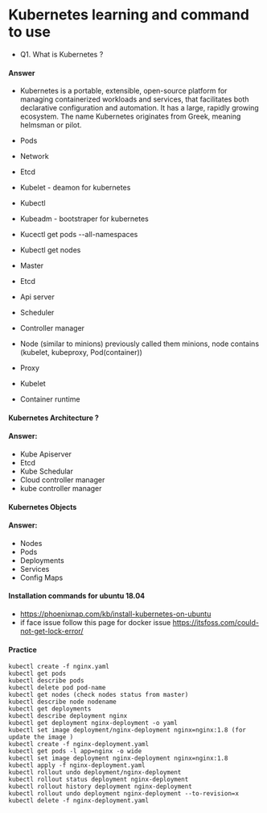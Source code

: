 # Kubernetes learning and command to use 
- Q1. What is Kubernetes ?
#### Answer
- Kubernetes is a portable, extensible, open-source platform for managing containerized workloads and services, that facilitates both declarative configuration and automation. It has a large, rapidly growing ecosystem. The name Kubernetes originates from Greek, meaning helmsman or pilot.

- Pods
- Network
- Etcd
- Kubelet - deamon for kubernetes
- Kubectl
- Kubeadm - bootstraper for kubernetes
- Kucectl get pods --all-namespaces
- Kubectl get nodes
- Master
- Etcd
- Api server
- Scheduler 
- Controller manager
- Node (similar to minions) previously called them minions, node contains (kubelet, kubeproxy, Pod(container))
- Proxy
- Kubelet
- Container runtime

#### Kubernetes Architecture ?
#### Answer:
- Kube Apiserver
- Etcd
- Kube Schedular
- Cloud controller manager
- kube controller manager

#### Kubernetes Objects 
#### Answer:
- Nodes
- Pods
- Deployments
- Services
- Config Maps

#### Installation commands for ubuntu 18.04
- https://phoenixnap.com/kb/install-kubernetes-on-ubuntu
- if face issue follow this page for docker issue https://itsfoss.com/could-not-get-lock-error/ 

#### Practice
```
kubectl create -f nginx.yaml
kubectl get pods
kubectl describe pods
kubectl delete pod pod-name
kubectl get nodes (check nodes status from master)
kubectl describe node nodename
kubectl get deployments
kubectl describe deployment nginx
kubectl get deployment nginx-deployment -o yaml
kubectl set image deployment/nginx-deployment nginx=nginx:1.8 (for update the image )
kubectl create -f nginx-deployment.yaml
kubectl get pods -l app=nginx -o wide
kubectl set image deployment nginx-deployment nginx=nginx:1.8
kubectl apply -f nginx-deployment.yaml
kubectl rollout undo deployment/nginx-deployment 
kubectl rollout status deployment nginx-deployment
kubectl rollout history deployment nginx-deployment
kubectl rollout undo deployment nginx-deployment --to-revision=x
kubectl delete -f nginx-deployment.yaml
```
